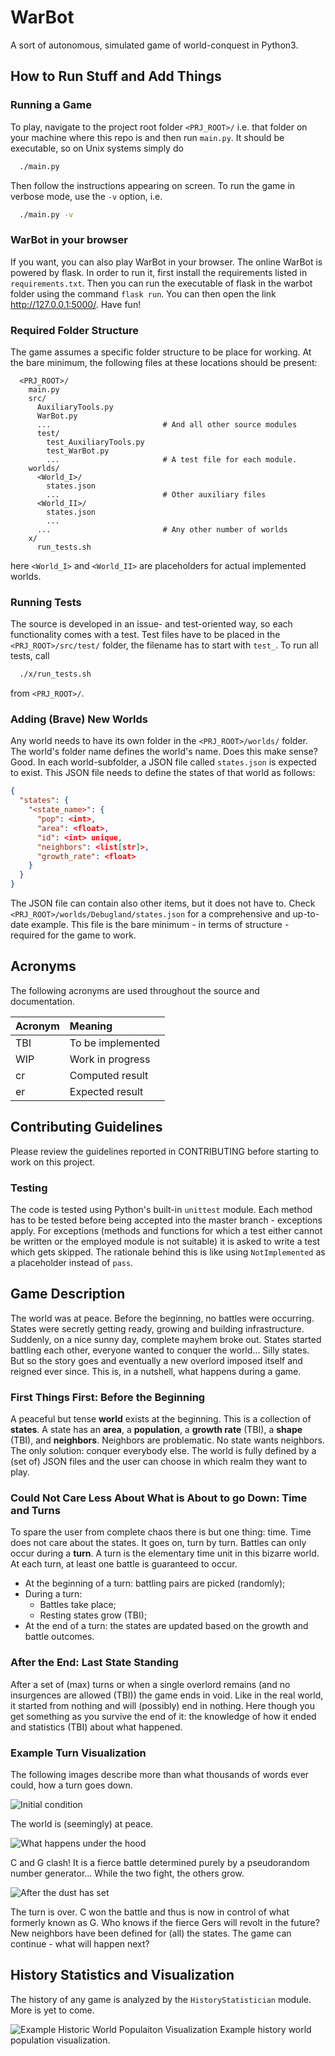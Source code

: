 # WarBot

A sort of autonomous, simulated game of world-conquest in Python3.

## How to Run Stuff and Add Things

### Running a Game
To play, navigate to the project root folder `<PRJ_ROOT>/` i.e. that folder on
your machine where this repo is and then run `main.py`. It should be executable,
so on Unix systems simply do
```bash
  ./main.py
```
Then follow the instructions appearing on screen. To run the game in verbose
mode, use the `-v` option, i.e.
```bash
  ./main.py -v
```

### WarBot in your browser
If you want, you can also play WarBot in your browser. The online WarBot is
powered by flask. In order to run it, first install the requirements listed in
`requirements.txt`. Then you can run the executable of flask in the warbot folder
using the command `flask run`. You can then open the link http://127.0.0.1:5000/.
Have fun!


### Required Folder Structure
The game assumes a specific folder structure to be place for working. At the
bare minimum, the following files at these locations should be present:
```
  <PRJ_ROOT>/
    main.py
    src/
      AuxiliaryTools.py
      WarBot.py
      ...                         # And all other source modules
      test/
        test_AuxiliaryTools.py
        test_WarBot.py
        ...                       # A test file for each module.
    worlds/
      <World_I>/
        states.json
        ...                       # Other auxiliary files
      <World_II>/
        states.json
        ...
      ...                         # Any other number of worlds
    x/
      run_tests.sh
```
here `<World_I>` and `<World_II>` are placeholders for actual implemented
worlds.


### Running Tests
The source is developed in an issue- and test-oriented way, so each
functionality comes with a test. Test files have to be placed in the
`<PRJ_ROOT>/src/test/` folder, the filename has to start with `test_`. To run
all tests, call
```bash
  ./x/run_tests.sh
```
from `<PRJ_ROOT>/`.


### Adding (Brave) New Worlds
Any world needs to have its own folder in the `<PRJ_ROOT>/worlds/` folder. The
world's folder name defines the world's name. Does this make sense? Good. In
each world-subfolder, a JSON file called `states.json` is expected to exist.
This JSON file needs to define the states of that world as follows:
```json
{
  "states": {
    "<state_name>": {
      "pop": <int>,
      "area": <float>,
      "id": <int> unique,
      "neighbors": <list[str]>,
      "growth_rate": <float>
    }
  }
}
```
The JSON file can contain also other items, but it does not have to. Check
`<PRJ_ROOT>/worlds/Debugland/states.json` for a comprehensive and up-to-date
example. This file is the bare minimum - in terms of structure - required for
the game to work.


## Acronyms
The following acronyms are used throughout the source and documentation.

|Acronym | Meaning|
|:-------|:-------|
|TBI     | To be implemented |
|WIP     | Work in progress |
|cr      | Computed result |
|er      | Expected result |


## Contributing Guidelines
Please review the guidelines reported in CONTRIBUTING before starting to work on
this project.


### Testing
The code is tested using Python's built-in `unittest` module. Each method has to
be tested before being accepted into the master branch - exceptions apply. For
exceptions (methods and functions for which a test either cannot be written or
the employed module is not suitable) it is asked to write a test which gets
skipped. The rationale behind this is like using `NotImplemented` as a
placeholder instead of `pass`.


## Game Description
The world was at peace. Before the beginning, no battles were occurring. States
were secretly getting ready, growing and building infrastructure.
Suddenly, on a nice sunny day, complete mayhem broke out. States started
battling each other, everyone wanted to conquer the world... Silly states. But
so the story goes and eventually a new overlord imposed itself and reigned ever
since. This is, in a nutshell, what happens during a game.


### First Things First: Before the Beginning
A peaceful but tense **world** exists at the beginning. This is a collection
of **states**. A state has an **area**, a **population**, a **growth rate** (TBI),
a **shape** (TBI), and **neighbors**. Neighbors are problematic. No state wants
neighbors. The only solution: conquer everybody else. The world is fully defined
by a (set of) JSON files and the user can choose in which realm they want to
play.


### Could Not Care Less About What is About to go Down: Time and Turns
To spare the user from complete chaos there is but one thing: time. Time does
not care about the states. It goes on, turn by turn. Battles can only occur
during a **turn**. A turn is the elementary time unit in this bizarre world. At
each turn, at least one battle is guaranteed to occur.
* At the beginning of a turn: battling pairs are picked (randomly);
* During a turn:
  * Battles take place;
  * Resting states grow (TBI);
* At the end of a turn: the states are updated based on the growth and battle outcomes.


### After the End: Last State Standing
After a set of (max) turns or when a single overlord remains (and no insurgences
are allowed (TBI)) the game ends in void. Like in the real world, it started from
nothing and will (possibly) end in nothing. Here though you get something as you
survive the end of it: the knowledge of how it ended and statistics (TBI)
about what happened.


### Example Turn Visualization
The following images describe more than what thousands of words ever could, how
a turn goes down.

![Initial condition](img/initial_condition.png)

The world is (seemingly) at peace.

![What happens under the hood](img/turn_illustrated.png)

C and G clash! It is a fierce battle determined purely by a pseudorandom number
generator... While the two fight, the others grow.

![After the dust has set](img/end_of_turn.png)

The turn is over. C won the battle and thus is now in control of what formerly
known as G. Who knows if the fierce Gers will revolt in the future? New
neighbors have been defined for (all) the states. The game can continue - what
will happen next?


## History Statistics and Visualization
The history of any game is analyzed by the `HistoryStatistician` module. More is
yet to come.

![Example Historic World Populaiton Visualization](img/example_wph.png)
Example history world population visualization.
